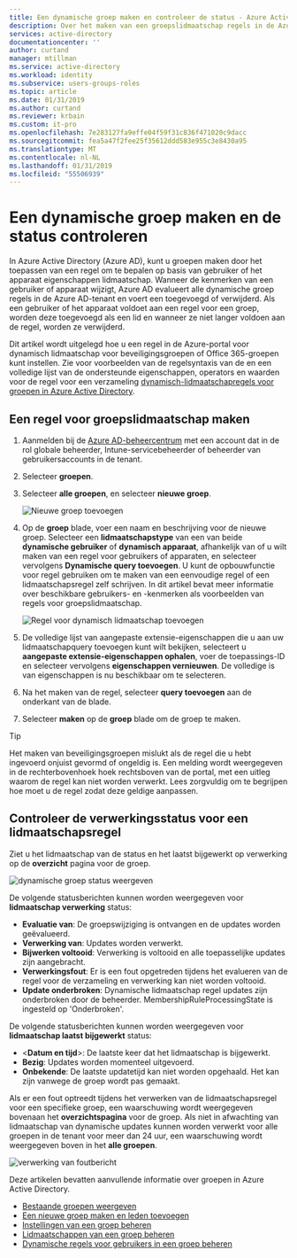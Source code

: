 ```yaml
---
title: Een dynamische groep maken en controleer de status - Azure Active Directory | Microsoft Docs
description: Over het maken van een groepslidmaatschap regels in de Azure-portal, de status controleren.
services: active-directory
documentationcenter: ''
author: curtand
manager: mtillman
ms.service: active-directory
ms.workload: identity
ms.subservice: users-groups-roles
ms.topic: article
ms.date: 01/31/2019
ms.author: curtand
ms.reviewer: krbain
ms.custom: it-pro
ms.openlocfilehash: 7e283127fa9effe04f59f31c836f471020c9dacc
ms.sourcegitcommit: fea5a47f2fee25f35612ddd583e955c3e8430a95
ms.translationtype: MT
ms.contentlocale: nl-NL
ms.lasthandoff: 01/31/2019
ms.locfileid: "55506939"
---
```

# <a name="create-a-dynamic-group-and-check-status"></a>Een dynamische groep maken en de status controleren

In Azure Active Directory (Azure AD), kunt u groepen maken door het toepassen van een regel om te bepalen op basis van gebruiker of het apparaat eigenschappen lidmaatschap. Wanneer de kenmerken van een gebruiker of apparaat wijzigt, Azure AD evalueert alle dynamische groep regels in de Azure AD-tenant en voert een toegevoegd of verwijderd. Als een gebruiker of het apparaat voldoet aan een regel voor een groep, worden deze toegevoegd als een lid en wanneer ze niet langer voldoen aan de regel, worden ze verwijderd.

Dit artikel wordt uitgelegd hoe u een regel in de Azure-portal voor dynamisch lidmaatschap voor beveiligingsgroepen of Office 365-groepen kunt instellen. Zie voor voorbeelden van de regelsyntaxis van de en een volledige lijst van de ondersteunde eigenschappen, operators en waarden voor de regel voor een verzameling [dynamisch-lidmaatschapregels voor groepen in Azure Active Directory](groups-dynamic-membership.md).

## <a name="to-create-a-group-membership-rule"></a>Een regel voor groepslidmaatschap maken

1. Aanmelden bij de [Azure AD-beheercentrum](https://aad.portal.azure.com) met een account dat in de rol globale beheerder, Intune-servicebeheerder of beheerder van gebruikersaccounts in de tenant.
2. Selecteer **groepen**.
3. Selecteer **alle groepen**, en selecteer **nieuwe groep**.

   ![Nieuwe groep toevoegen](./media/groups-create-rule/new-group-creation.png)

4. Op de **groep** blade, voer een naam en beschrijving voor de nieuwe groep. Selecteer een **lidmaatschapstype** van een van beide **dynamische gebruiker** of **dynamisch apparaat**, afhankelijk van of u wilt maken van een regel voor gebruikers of apparaten, en selecteer vervolgens **Dynamische query toevoegen**. U kunt de opbouwfunctie voor regel gebruiken om te maken van een eenvoudige regel of een lidmaatschapsregel zelf schrijven. In dit artikel bevat meer informatie over beschikbare gebruikers- en -kenmerken als voorbeelden van regels voor groepslidmaatschap.

   ![Regel voor dynamisch lidmaatschap toevoegen](./media/groups-create-rule/add-dynamic-group-rule.png)

5. De volledige lijst van aangepaste extensie-eigenschappen die u aan uw lidmaatschapquery toevoegen kunt wilt bekijken, selecteert u **aangepaste extensie-eigenschappen ophalen**, voer de toepassings-ID en selecteer vervolgens **eigenschappen vernieuwen**. De volledige is van eigenschappen is nu beschikbaar om te selecteren.
6. Na het maken van de regel, selecteer **query toevoegen** aan de onderkant van de blade.
7. Selecteer **maken** op de **groep** blade om de groep te maken.

> [!TIP]
> Het maken van beveiligingsgroepen mislukt als de regel die u hebt ingevoerd onjuist gevormd of ongeldig is. Een melding wordt weergegeven in de rechterbovenhoek hoek rechtsboven van de portal, met een uitleg waarom de regel kan niet worden verwerkt. Lees zorgvuldig om te begrijpen hoe moet u de regel zodat deze geldige aanpassen.

## <a name="check-processing-status-for-a-membership-rule"></a>Controleer de verwerkingsstatus voor een lidmaatschapsregel

Ziet u het lidmaatschap van de status en het laatst bijgewerkt op verwerking op de **overzicht** pagina voor de groep.
  
  ![dynamische groep status weergeven](./media/groups-create-rule/group-status.png)

De volgende statusberichten kunnen worden weergegeven voor **lidmaatschap verwerking** status:

* **Evaluatie van**:  De groepswijziging is ontvangen en de updates worden geëvalueerd.
* **Verwerking van**: Updates worden verwerkt.
* **Bijwerken voltooid**: Verwerking is voltooid en alle toepasselijke updates zijn aangebracht.
* **Verwerkingsfout**: Er is een fout opgetreden tijdens het evalueren van de regel voor de verzameling en verwerking kan niet worden voltooid.
* **Update onderbroken**: Dynamische lidmaatschap regel updates zijn onderbroken door de beheerder. MembershipRuleProcessingState is ingesteld op 'Onderbroken'.

De volgende statusberichten kunnen worden weergegeven voor **lidmaatschap laatst bijgewerkt** status:

* &lt;**Datum en tijd**&gt;: De laatste keer dat het lidmaatschap is bijgewerkt.
* **Bezig**: Updates worden momenteel uitgevoerd.
* **Onbekende**: De laatste updatetijd kan niet worden opgehaald. Het kan zijn vanwege de groep wordt pas gemaakt.

Als er een fout optreedt tijdens het verwerken van de lidmaatschapsregel voor een specifieke groep, een waarschuwing wordt weergegeven bovenaan het **overzichtspagina** voor de groep. Als niet in afwachting van lidmaatschap van dynamische updates kunnen worden verwerkt voor alle groepen in de tenant voor meer dan 24 uur, een waarschuwing wordt weergegeven boven in het **alle groepen**.

![verwerking van foutbericht](./media/groups-create-rule/processing-error.png)

Deze artikelen bevatten aanvullende informatie over groepen in Azure Active Directory.

* [Bestaande groepen weergeven](../fundamentals/active-directory-groups-view-azure-portal.md)
* [Een nieuwe groep maken en leden toevoegen](../fundamentals/active-directory-groups-create-azure-portal.md)
* [Instellingen van een groep beheren](../fundamentals/active-directory-groups-settings-azure-portal.md)
* [Lidmaatschappen van een groep beheren](../fundamentals/active-directory-groups-membership-azure-portal.md)
* [Dynamische regels voor gebruikers in een groep beheren](groups-dynamic-membership.md)
